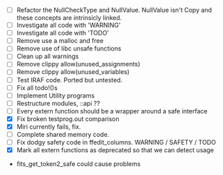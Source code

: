 - [ ] Refactor the NullCheckType and NullValue. NullValue isn't Copy and these concepts are intrinsicly linked.
- [ ] Investigate all code with 'WARNING'
- [ ] Investigate all code with 'TODO'
- [ ] Remove use a malloc and free
- [ ] Remove use of libc unsafe functions
- [ ] Clean up all warnings
- [ ] Remove clippy allow(unused_assignments)
- [ ] Remove clippy allow(unused_variables)
- [ ] Test IRAF code. Ported but untested.
- [ ] Fix all todo!()s
- [ ] Implement Utility programs
- [ ] Restructure modules, ::api ??
- [ ] Every extern function should be a wrapper around a safe interface
- [X] Fix broken testprog.out comparison
- [X] Miri currently fails, fix.
- [ ] Complete shared memory code. 
- [ ] Fix dodgy safety code in ffedit_columns. WARNING / SAFETY / TODO
- [X] Mark all extern functions as deprecated so that we can detect usage
* fits_get_token2_safe could cause problems
